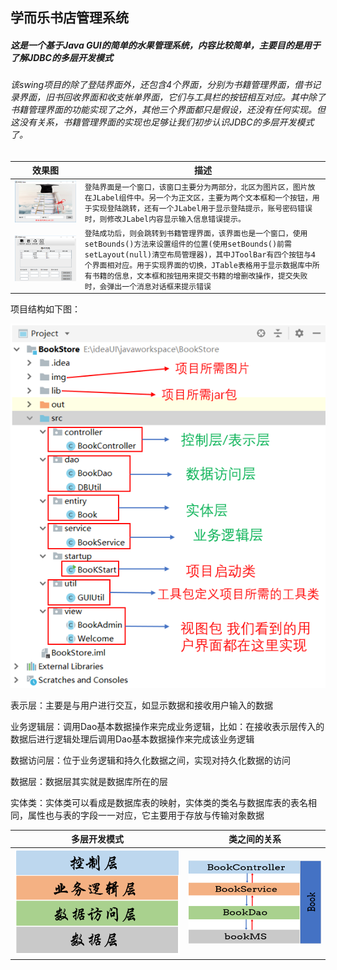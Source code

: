 学而乐书店管理系统
---
##### 这是一个基于Java GUI的简单的水果管理系统，内容比较简单，主要目的是用于了解JDBC的多层开发模式
###### 该swing项目的除了登陆界面外，还包含4个界面，分别为书籍管理界面，借书记录界面，旧书回收界面和收支帐单界面，它们与工具栏的按钮相互对应。其中除了书籍管理界面的功能实现了之外，其他三个界面都只是假设，还没有任何实现。但这没有关系，书籍管理界面的实现也足够让我们初步认识JDBC的多层开发模式了。

效果图|描述
|----|-----|
![登陆界面](https://github.com/CD4356/BookStore/blob/master/image/wel.jpg "悬停显示")|`登陆界面是一个窗口，该窗口主要分为两部分，北区为图片区，图片放在JLabel组件中。另一个为正文区，主要为两个文本框和一个按钮，用于实现登陆跳转，还有一个JLabel用于显示登陆提示，账号密码错误时，则修改JLabel内容显示输入信息错误提示。`
![书籍管理界面](https://github.com/CD4356/BookStore/blob/master/image/admin.jpg "悬停显示")|`登陆成功后，则会跳转到书籍管理界面，该界面也是一个窗口，使用setBounds()方法来设置组件的位置(使用setBounds()前需setLayout(null)清空布局管理器)，其中JToolBar有四个按钮与4个界面相对应。用于实现界面的切换，JTable表格用于显示数据库中所有书籍的信息，文本框和按钮用来提交书籍的增删改操作，提交失败时，会弹出一个消息对话框来提示错误`



项目结构如下图：


![项目结构](https://github.com/CD4356/BookStore/blob/master/image/jiegou.jpg "悬停显示")


表示层：主要是与用户进行交互，如显示数据和接收用户输入的数据

业务逻辑层：调用Dao基本数据操作来完成业务逻辑，比如：在接收表示层传入的数据后进行逻辑处理后调用Dao基本数据操作来完成该业务逻辑

数据访问层：位于业务逻辑和持久化数据之间，实现对持久化数据的访问

数据层：数据层其实就是数据库所在的层

实体类：实体类可以看成是数据库表的映射，实体类的类名与数据库表的表名相同，属性也与表的字段一一对应，它主要用于存放与传输对象数据

多层开发模式|类之间的关系
|----|-----|
![多层开发模式](https://github.com/CD4356/BookStore/blob/master/image/moshi.jpg "悬停显示")|![类之间的关系](https://github.com/CD4356/BookStore/blob/master/image/guanxi.jpg "悬停显示")
